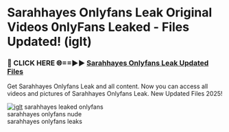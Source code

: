 # Sarahhayes Onlyfans Leak Original Videos 0nlyFans Leaked - Files Updated! (iglt)

<h3>🔴 CLICK HERE 🌐==►► <a href="https://tinyurl.com/4seja8ks" rel="nofollow">Sarahhayes Onlyfans Leak Updated Files</a></h3>

Get Sarahhayes Onlyfans Leak and all content. Now you can access all videos and pictures of Sarahhayes Onlyfans Leak. New Updated Files 2025!

[![iglt](https://i.imgur.com/EWjZXRe.gif)](https://tinyurl.com/4seja8ks)
sarahhayes leaked onlyfans<br>
sarahhayes onlyfans nude<br>
sarahhayes onlyfans leaks